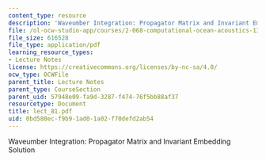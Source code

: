 ```yaml
---
content_type: resource
description: 'Waveumber Integration: Propagator Matrix and Invariant Embedding Solution'
file: /ol-ocw-studio-app/courses/2-068-computational-ocean-acoustics-13-853-spring-2003/0bd580ecf9b91ad01a02f70defd2ab54_lect_81.pdf
file_size: 616528
file_type: application/pdf
learning_resource_types:
- Lecture Notes
license: https://creativecommons.org/licenses/by-nc-sa/4.0/
ocw_type: OCWFile
parent_title: Lecture Notes
parent_type: CourseSection
parent_uid: 57948e09-fa9d-3287-f474-76f5bb88af37
resourcetype: Document
title: lect_81.pdf
uid: 0bd580ec-f9b9-1ad0-1a02-f70defd2ab54
---
```

Waveumber Integration: Propagator Matrix and Invariant Embedding Solution